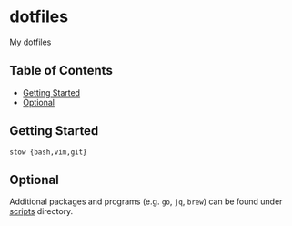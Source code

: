 # dotfiles

My dotfiles

## Table of Contents

- [Getting Started](#getting-started)
- [Optional](#optional)

## Getting Started

```
stow {bash,vim,git}
```

## Optional

Additional packages and programs (e.g. `go`, `jq`, `brew`) can be found under [scripts](./scripts) directory.
